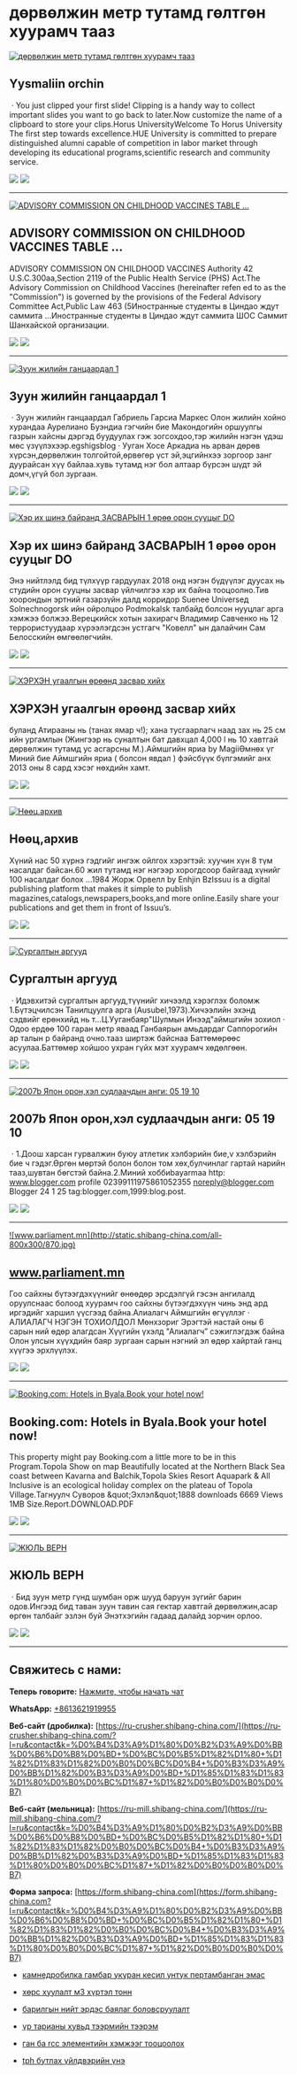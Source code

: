 # дөрвөлжин метр тутамд гөлтгөн хуурамч тааз

<a href="https://swt.shibang-china.com/?l=ru&img&k=%D0%B4%D3%A9%D1%80%D0%B2%D3%A9%D0%BB%D0%B6%D0%B8%D0%BD+%D0%BC%D0%B5%D1%82%D1%80+%D1%82%D1%83%D1%82%D0%B0%D0%BC%D0%B4+%D0%B3%D3%A9%D0%BB%D1%82%D0%B3%D3%A9%D0%BD+%D1%85%D1%83%D1%83%D1%80%D0%B0%D0%BC%D1%87+%D1%82%D0%B0%D0%B0%D0%B7" target="_blank">![дөрвөлжин метр тутамд гөлтгөн хуурамч тааз](http://static.shibang-china.com/all-800x300/1385.jpg)</a>

## Yysmaliin orchin
&nbsp;&#0183;&#32;You just clipped your first slide! Clipping is a handy way to collect important slides you want to go back to later.Now customize the name of a clipboard to store your clips.Horus UniversityWelcome To Horus University The first step towards excellence.HUE University is committed to prepare distinguished alumni capable of competition in labor market through developing its educational programs,scientific research and community service.


<a href="https://whatsapp.shibangsoft.com/WhatsApp.php" target="_blank" title="WhatsApp">![](http://static.shibang-china.com/icon/whatsapp.png)</a> <a href="https://swt.shibang-china.com/?l=ru&icon&k=%D0%B4%D3%A9%D1%80%D0%B2%D3%A9%D0%BB%D0%B6%D0%B8%D0%BD+%D0%BC%D0%B5%D1%82%D1%80+%D1%82%D1%83%D1%82%D0%B0%D0%BC%D0%B4+%D0%B3%D3%A9%D0%BB%D1%82%D0%B3%D3%A9%D0%BD+%D1%85%D1%83%D1%83%D1%80%D0%B0%D0%BC%D1%87+%D1%82%D0%B0%D0%B0%D0%B7" target="_blank">![](http://static.shibang-china.com/icon/chat-ru.png)</a>

---

<a href="https://swt.shibang-china.com/?l=ru&img&k=%D0%B4%D3%A9%D1%80%D0%B2%D3%A9%D0%BB%D0%B6%D0%B8%D0%BD+%D0%BC%D0%B5%D1%82%D1%80+%D1%82%D1%83%D1%82%D0%B0%D0%BC%D0%B4+%D0%B3%D3%A9%D0%BB%D1%82%D0%B3%D3%A9%D0%BD+%D1%85%D1%83%D1%83%D1%80%D0%B0%D0%BC%D1%87+%D1%82%D0%B0%D0%B0%D0%B7" target="_blank">![ADVISORY COMMISSION ON CHILDHOOD VACCINES TABLE …](http://static.shibang-china.com/all-800x300/463.jpg)</a>

## ADVISORY COMMISSION ON CHILDHOOD VACCINES TABLE …
ADVISORY COMMISSION ON CHILDHOOD VACCINES Authority 42 U.S.C.300aa,Section 2119 of the Public Health Service (PHS) Act.The Advisory Commission on Childhood Vaccines (hereinafter refen ed to as the &quot;Commission&quot;) is governed by the provisions of the Federal Advisory Committee Act,Public Law 463 (5Иностранные студенты в Циндао ждут саммита …Иностранные студенты в Циндао ждут саммита ШОС Саммит Шанхайской организации.


<a href="https://whatsapp.shibangsoft.com/WhatsApp.php" target="_blank" title="WhatsApp">![](http://static.shibang-china.com/icon/whatsapp.png)</a> <a href="https://swt.shibang-china.com/?l=ru&icon&k=%D0%B4%D3%A9%D1%80%D0%B2%D3%A9%D0%BB%D0%B6%D0%B8%D0%BD+%D0%BC%D0%B5%D1%82%D1%80+%D1%82%D1%83%D1%82%D0%B0%D0%BC%D0%B4+%D0%B3%D3%A9%D0%BB%D1%82%D0%B3%D3%A9%D0%BD+%D1%85%D1%83%D1%83%D1%80%D0%B0%D0%BC%D1%87+%D1%82%D0%B0%D0%B0%D0%B7" target="_blank">![](http://static.shibang-china.com/icon/chat-ru.png)</a>

---

<a href="https://swt.shibang-china.com/?l=ru&img&k=%D0%B4%D3%A9%D1%80%D0%B2%D3%A9%D0%BB%D0%B6%D0%B8%D0%BD+%D0%BC%D0%B5%D1%82%D1%80+%D1%82%D1%83%D1%82%D0%B0%D0%BC%D0%B4+%D0%B3%D3%A9%D0%BB%D1%82%D0%B3%D3%A9%D0%BD+%D1%85%D1%83%D1%83%D1%80%D0%B0%D0%BC%D1%87+%D1%82%D0%B0%D0%B0%D0%B7" target="_blank">![Зуун жилийн ганцаардал 1](http://static.shibang-china.com/all-800x300/1219.jpg)</a>

## Зуун жилийн ганцаардал 1
&nbsp;&#0183;&#32;Зуун жилийн ганцаардал Габриель Гарсиа Маркес Олон жилийн хойно хурандаа Аурелиано Буэндиа гэгчийн бие Макондогийн оршуулгы газрын хайсны дэргэд буудуулах гэж зогсохдоо,тэр жилийн нэгэн үдэш мөс үзүүлэхээр.egshigsblog&nbsp;&#0183;&#32;Ууган Хосе Аркадиа нь арван дөрөв хүрсэн,дөрвөлжин толгойтой,өрвөгөр үст эй,эцгийнхээ зоргоор занг дуурайсан хүү байлаа.хувь тутамд нэг бол алтаар бүрсэн шүдт эй домч,үгүй бол зургаан.


<a href="https://whatsapp.shibangsoft.com/WhatsApp.php" target="_blank" title="WhatsApp">![](http://static.shibang-china.com/icon/whatsapp.png)</a> <a href="https://swt.shibang-china.com/?l=ru&icon&k=%D0%B4%D3%A9%D1%80%D0%B2%D3%A9%D0%BB%D0%B6%D0%B8%D0%BD+%D0%BC%D0%B5%D1%82%D1%80+%D1%82%D1%83%D1%82%D0%B0%D0%BC%D0%B4+%D0%B3%D3%A9%D0%BB%D1%82%D0%B3%D3%A9%D0%BD+%D1%85%D1%83%D1%83%D1%80%D0%B0%D0%BC%D1%87+%D1%82%D0%B0%D0%B0%D0%B7" target="_blank">![](http://static.shibang-china.com/icon/chat-ru.png)</a>

---

<a href="https://swt.shibang-china.com/?l=ru&img&k=%D0%B4%D3%A9%D1%80%D0%B2%D3%A9%D0%BB%D0%B6%D0%B8%D0%BD+%D0%BC%D0%B5%D1%82%D1%80+%D1%82%D1%83%D1%82%D0%B0%D0%BC%D0%B4+%D0%B3%D3%A9%D0%BB%D1%82%D0%B3%D3%A9%D0%BD+%D1%85%D1%83%D1%83%D1%80%D0%B0%D0%BC%D1%87+%D1%82%D0%B0%D0%B0%D0%B7" target="_blank">![Хэр их шинэ байранд ЗАСВАРЫН 1 өрөө орон сууцыг DO](http://static.shibang-china.com/all-800x300/389.jpg)</a>

## Хэр их шинэ байранд ЗАСВАРЫН 1 өрөө орон сууцыг DO
Энэ нийтлэлд бид түлхүүр гардуулах 2018 онд нэгэн бүдүүлэг дуусах нь студийн орон сууцны засвар үйлчилгээ хэр их байна тооцоолно.Тив хоорондын эртний газарзүйн далд корридор Suenee Universeд Solnechnogorsk ийн ойролцоо Podmokalsk талбайд болсон нууцлаг арга хэмжээ болжээ.Верецкийск хотын захирагч Владимир Савченко нь 12 террористуудаар хүрээлэгдсэн устгагч &quot;Ковелл&quot; ын далайчин Сам Белосскийн өмгөөлөгчийн.


<a href="https://whatsapp.shibangsoft.com/WhatsApp.php" target="_blank" title="WhatsApp">![](http://static.shibang-china.com/icon/whatsapp.png)</a> <a href="https://swt.shibang-china.com/?l=ru&icon&k=%D0%B4%D3%A9%D1%80%D0%B2%D3%A9%D0%BB%D0%B6%D0%B8%D0%BD+%D0%BC%D0%B5%D1%82%D1%80+%D1%82%D1%83%D1%82%D0%B0%D0%BC%D0%B4+%D0%B3%D3%A9%D0%BB%D1%82%D0%B3%D3%A9%D0%BD+%D1%85%D1%83%D1%83%D1%80%D0%B0%D0%BC%D1%87+%D1%82%D0%B0%D0%B0%D0%B7" target="_blank">![](http://static.shibang-china.com/icon/chat-ru.png)</a>

---

<a href="https://swt.shibang-china.com/?l=ru&img&k=%D0%B4%D3%A9%D1%80%D0%B2%D3%A9%D0%BB%D0%B6%D0%B8%D0%BD+%D0%BC%D0%B5%D1%82%D1%80+%D1%82%D1%83%D1%82%D0%B0%D0%BC%D0%B4+%D0%B3%D3%A9%D0%BB%D1%82%D0%B3%D3%A9%D0%BD+%D1%85%D1%83%D1%83%D1%80%D0%B0%D0%BC%D1%87+%D1%82%D0%B0%D0%B0%D0%B7" target="_blank">![ХЭРХЭН угаалгын өрөөнд засвар хийх](http://static.shibang-china.com/all-800x300/1210.jpg)</a>

## ХЭРХЭН угаалгын өрөөнд засвар хийх
буланд Атирааны нь (танах ямар ч!); хана тусгаарлагч наад зах нь 25 см ийн ургамлын (Жингээр нь суналтын бат давхцал 4,000 l нь 10 хавтгай дөрвөлжин тутамд ус асгарсны М.).Аймшгийн яриа by MagiiӨмнөх үг Миний бие Аймшгийн яриа ( болсон явдал ) фэйсбүүк бүлгэмийг анх 2013 оны 8 сард хэсэг нөхдийн хамт.


<a href="https://whatsapp.shibangsoft.com/WhatsApp.php" target="_blank" title="WhatsApp">![](http://static.shibang-china.com/icon/whatsapp.png)</a> <a href="https://swt.shibang-china.com/?l=ru&icon&k=%D0%B4%D3%A9%D1%80%D0%B2%D3%A9%D0%BB%D0%B6%D0%B8%D0%BD+%D0%BC%D0%B5%D1%82%D1%80+%D1%82%D1%83%D1%82%D0%B0%D0%BC%D0%B4+%D0%B3%D3%A9%D0%BB%D1%82%D0%B3%D3%A9%D0%BD+%D1%85%D1%83%D1%83%D1%80%D0%B0%D0%BC%D1%87+%D1%82%D0%B0%D0%B0%D0%B7" target="_blank">![](http://static.shibang-china.com/icon/chat-ru.png)</a>

---

<a href="https://swt.shibang-china.com/?l=ru&img&k=%D0%B4%D3%A9%D1%80%D0%B2%D3%A9%D0%BB%D0%B6%D0%B8%D0%BD+%D0%BC%D0%B5%D1%82%D1%80+%D1%82%D1%83%D1%82%D0%B0%D0%BC%D0%B4+%D0%B3%D3%A9%D0%BB%D1%82%D0%B3%D3%A9%D0%BD+%D1%85%D1%83%D1%83%D1%80%D0%B0%D0%BC%D1%87+%D1%82%D0%B0%D0%B0%D0%B7" target="_blank">![Нөөц,архив](http://static.shibang-china.com/all-800x300/100.jpg)</a>

## Нөөц,архив
Хүний нас 50 хүрнэ гэдгийг ингэж ойлгох хэрэгтэй: хуучин хүн 8 түм насалдаг байсан.60 жил тутамд нэг нэгээр хорогдсоор байгаад хүнийг 100 насалдаг болох …1984 Жорж Орвелл by Enhjin BzIssuu is a digital publishing platform that makes it simple to publish magazines,catalogs,newspapers,books,and more online.Easily share your publications and get them in front of Issuu’s.


<a href="https://whatsapp.shibangsoft.com/WhatsApp.php" target="_blank" title="WhatsApp">![](http://static.shibang-china.com/icon/whatsapp.png)</a> <a href="https://swt.shibang-china.com/?l=ru&icon&k=%D0%B4%D3%A9%D1%80%D0%B2%D3%A9%D0%BB%D0%B6%D0%B8%D0%BD+%D0%BC%D0%B5%D1%82%D1%80+%D1%82%D1%83%D1%82%D0%B0%D0%BC%D0%B4+%D0%B3%D3%A9%D0%BB%D1%82%D0%B3%D3%A9%D0%BD+%D1%85%D1%83%D1%83%D1%80%D0%B0%D0%BC%D1%87+%D1%82%D0%B0%D0%B0%D0%B7" target="_blank">![](http://static.shibang-china.com/icon/chat-ru.png)</a>

---

<a href="https://swt.shibang-china.com/?l=ru&img&k=%D0%B4%D3%A9%D1%80%D0%B2%D3%A9%D0%BB%D0%B6%D0%B8%D0%BD+%D0%BC%D0%B5%D1%82%D1%80+%D1%82%D1%83%D1%82%D0%B0%D0%BC%D0%B4+%D0%B3%D3%A9%D0%BB%D1%82%D0%B3%D3%A9%D0%BD+%D1%85%D1%83%D1%83%D1%80%D0%B0%D0%BC%D1%87+%D1%82%D0%B0%D0%B0%D0%B7" target="_blank">![Сургалтын аргууд](http://static.shibang-china.com/all-800x300/15.jpg)</a>

## Сургалтын аргууд
&nbsp;&#0183;&#32;Идэвхитэй сургалтын аргууд,түүнийг хичээлд хэрэглэх боломж 1.Бүтэцчилсэн Танилцуулга арга (Ausubel,1973).Хичээлийн эхэнд сэдвийг ерөнхийд нь т…Ц.Ууганбаяр&quot;Шулмын Инээд&quot;аймшгийн зохиол&nbsp;&#0183;&#32;Одоо ердөө 100 гаран метр яваад Ганбаярын амьдардаг Саппорогийн ар талын р байранд очно.тааз ширтэж байснаа Баттөмөрөөс асуулаа.Баттөмөр хойшоо ухран гүйх мэт хуурамч хөдөлгөөн.


<a href="https://whatsapp.shibangsoft.com/WhatsApp.php" target="_blank" title="WhatsApp">![](http://static.shibang-china.com/icon/whatsapp.png)</a> <a href="https://swt.shibang-china.com/?l=ru&icon&k=%D0%B4%D3%A9%D1%80%D0%B2%D3%A9%D0%BB%D0%B6%D0%B8%D0%BD+%D0%BC%D0%B5%D1%82%D1%80+%D1%82%D1%83%D1%82%D0%B0%D0%BC%D0%B4+%D0%B3%D3%A9%D0%BB%D1%82%D0%B3%D3%A9%D0%BD+%D1%85%D1%83%D1%83%D1%80%D0%B0%D0%BC%D1%87+%D1%82%D0%B0%D0%B0%D0%B7" target="_blank">![](http://static.shibang-china.com/icon/chat-ru.png)</a>

---

<a href="https://swt.shibang-china.com/?l=ru&img&k=%D0%B4%D3%A9%D1%80%D0%B2%D3%A9%D0%BB%D0%B6%D0%B8%D0%BD+%D0%BC%D0%B5%D1%82%D1%80+%D1%82%D1%83%D1%82%D0%B0%D0%BC%D0%B4+%D0%B3%D3%A9%D0%BB%D1%82%D0%B3%D3%A9%D0%BD+%D1%85%D1%83%D1%83%D1%80%D0%B0%D0%BC%D1%87+%D1%82%D0%B0%D0%B0%D0%B7" target="_blank">![2007b Япон орон,хэл судлаачдын анги: 05 19 10](http://static.shibang-china.com/all-800x300/1192.jpg)</a>

## 2007b Япон орон,хэл судлаачдын анги: 05 19 10
&nbsp;&#0183;&#32;1.Доош харсан гурвалжин буюу атлетик хэлбэрийн бие,v хэлбэрийн бие ч гэдэг.Өргөн мөртэй болон болон том хөх,булчинлаг гартай нарийн тааз,шувтан бөгстэй байна.2.Миний хоббиbayarmaa http: www.blogger.com profile 02399111975861052355 noreply@blogger.com Blogger 24 1 25 tag:blogger.com,1999:blog.post.


<a href="https://whatsapp.shibangsoft.com/WhatsApp.php" target="_blank" title="WhatsApp">![](http://static.shibang-china.com/icon/whatsapp.png)</a> <a href="https://swt.shibang-china.com/?l=ru&icon&k=%D0%B4%D3%A9%D1%80%D0%B2%D3%A9%D0%BB%D0%B6%D0%B8%D0%BD+%D0%BC%D0%B5%D1%82%D1%80+%D1%82%D1%83%D1%82%D0%B0%D0%BC%D0%B4+%D0%B3%D3%A9%D0%BB%D1%82%D0%B3%D3%A9%D0%BD+%D1%85%D1%83%D1%83%D1%80%D0%B0%D0%BC%D1%87+%D1%82%D0%B0%D0%B0%D0%B7" target="_blank">![](http://static.shibang-china.com/icon/chat-ru.png)</a>

---

<a href="https://swt.shibang-china.com/?l=ru&img&k=%D0%B4%D3%A9%D1%80%D0%B2%D3%A9%D0%BB%D0%B6%D0%B8%D0%BD+%D0%BC%D0%B5%D1%82%D1%80+%D1%82%D1%83%D1%82%D0%B0%D0%BC%D0%B4+%D0%B3%D3%A9%D0%BB%D1%82%D0%B3%D3%A9%D0%BD+%D1%85%D1%83%D1%83%D1%80%D0%B0%D0%BC%D1%87+%D1%82%D0%B0%D0%B0%D0%B7" target="_blank">![www.parliament.mn](http://static.shibang-china.com/all-800x300/870.jpg)</a>

## www.parliament.mn
Гоо сайхны бүтээгдэхүүнийг өнөөдөр эрсдэлгүй гэсэн ангилалд оруулснаас болоод хуурамч гоо сайхны бүтээгдэхүүн чинь энд ард иргэдийг харшил үүсгээд байна.Алиалагч Аймшгийн өгүүллэг&nbsp;&#0183;&#32;АЛИАЛАГЧ НЭГЭН ТОХИОЛДОЛ Мөнхзориг Эрэгтэй настай оны 6 сарын ний өдөр алагдсан Хүүгийн үхэлд &quot;Алиалагч” сэжиглэгдэж байна Олон улсын хүүхдийн баяр зургаан сарын нэгний эл өдөр хайртай ганц хүүгээ эрхлүүлэх.


<a href="https://whatsapp.shibangsoft.com/WhatsApp.php" target="_blank" title="WhatsApp">![](http://static.shibang-china.com/icon/whatsapp.png)</a> <a href="https://swt.shibang-china.com/?l=ru&icon&k=%D0%B4%D3%A9%D1%80%D0%B2%D3%A9%D0%BB%D0%B6%D0%B8%D0%BD+%D0%BC%D0%B5%D1%82%D1%80+%D1%82%D1%83%D1%82%D0%B0%D0%BC%D0%B4+%D0%B3%D3%A9%D0%BB%D1%82%D0%B3%D3%A9%D0%BD+%D1%85%D1%83%D1%83%D1%80%D0%B0%D0%BC%D1%87+%D1%82%D0%B0%D0%B0%D0%B7" target="_blank">![](http://static.shibang-china.com/icon/chat-ru.png)</a>

---

<a href="https://swt.shibang-china.com/?l=ru&img&k=%D0%B4%D3%A9%D1%80%D0%B2%D3%A9%D0%BB%D0%B6%D0%B8%D0%BD+%D0%BC%D0%B5%D1%82%D1%80+%D1%82%D1%83%D1%82%D0%B0%D0%BC%D0%B4+%D0%B3%D3%A9%D0%BB%D1%82%D0%B3%D3%A9%D0%BD+%D1%85%D1%83%D1%83%D1%80%D0%B0%D0%BC%D1%87+%D1%82%D0%B0%D0%B0%D0%B7" target="_blank">![Booking.com: Hotels in Byala.Book your hotel now!](http://static.shibang-china.com/all-800x300/260.jpg)</a>

## Booking.com: Hotels in Byala.Book your hotel now!
This property might pay Booking.com a little more to be in this Program.Topola Show on map Beautifully located at the Northern Black Sea coast between Kavarna and Balchik,Topola Skies Resort Aquapark &amp; All Inclusive is an ecological holiday complex on the plateau of Topola Village.Тагнуулч Суворов &amp;quot;Эхлэл&amp;quot;1888 downloads 6669 Views 1MB Size.Report.DOWNLOAD.PDF


<a href="https://whatsapp.shibangsoft.com/WhatsApp.php" target="_blank" title="WhatsApp">![](http://static.shibang-china.com/icon/whatsapp.png)</a> <a href="https://swt.shibang-china.com/?l=ru&icon&k=%D0%B4%D3%A9%D1%80%D0%B2%D3%A9%D0%BB%D0%B6%D0%B8%D0%BD+%D0%BC%D0%B5%D1%82%D1%80+%D1%82%D1%83%D1%82%D0%B0%D0%BC%D0%B4+%D0%B3%D3%A9%D0%BB%D1%82%D0%B3%D3%A9%D0%BD+%D1%85%D1%83%D1%83%D1%80%D0%B0%D0%BC%D1%87+%D1%82%D0%B0%D0%B0%D0%B7" target="_blank">![](http://static.shibang-china.com/icon/chat-ru.png)</a>

---

<a href="https://swt.shibang-china.com/?l=ru&img&k=%D0%B4%D3%A9%D1%80%D0%B2%D3%A9%D0%BB%D0%B6%D0%B8%D0%BD+%D0%BC%D0%B5%D1%82%D1%80+%D1%82%D1%83%D1%82%D0%B0%D0%BC%D0%B4+%D0%B3%D3%A9%D0%BB%D1%82%D0%B3%D3%A9%D0%BD+%D1%85%D1%83%D1%83%D1%80%D0%B0%D0%BC%D1%87+%D1%82%D0%B0%D0%B0%D0%B7" target="_blank">![ЖЮЛЬ ВЕРН](http://static.shibang-china.com/all-800x300/1145.jpg)</a>

## ЖЮЛЬ ВЕРН
&nbsp;&#0183;&#32;Бид зуун метр гүнд шумбан орж шууд баруун зүгийг барин одов.Ингээд бид таван зуун тавин сая гектар хавтгай дөрвөлжин,асар өргөн талбайг эзлэн буй Энэтхэгийн гадаад далайд зорчин орлоо.

<a href="https://whatsapp.shibangsoft.com/WhatsApp.php" target="_blank" title="WhatsApp">![](http://static.shibang-china.com/icon/whatsapp.png)</a> <a href="https://swt.shibang-china.com/?l=ru&icon&k=%D0%B4%D3%A9%D1%80%D0%B2%D3%A9%D0%BB%D0%B6%D0%B8%D0%BD+%D0%BC%D0%B5%D1%82%D1%80+%D1%82%D1%83%D1%82%D0%B0%D0%BC%D0%B4+%D0%B3%D3%A9%D0%BB%D1%82%D0%B3%D3%A9%D0%BD+%D1%85%D1%83%D1%83%D1%80%D0%B0%D0%BC%D1%87+%D1%82%D0%B0%D0%B0%D0%B7" target="_blank">![](http://static.shibang-china.com/icon/chat-ru.png)</a>

---
## Свяжитесь с нами:

**Теперь говорите:** [Нажмите, чтобы начать чат](https://swt.shibang-china.com?l=ru&contact&k=%D0%B4%D3%A9%D1%80%D0%B2%D3%A9%D0%BB%D0%B6%D0%B8%D0%BD+%D0%BC%D0%B5%D1%82%D1%80+%D1%82%D1%83%D1%82%D0%B0%D0%BC%D0%B4+%D0%B3%D3%A9%D0%BB%D1%82%D0%B3%D3%A9%D0%BD+%D1%85%D1%83%D1%83%D1%80%D0%B0%D0%BC%D1%87+%D1%82%D0%B0%D0%B0%D0%B7)

**WhatsApp:**  [+8613621919955](https://whatsapp.shibangsoft.com/WhatsApp.php)

**Веб-сайт (дробилка):** [https://ru-crusher.shibang-china.com/](https://ru-crusher.shibang-china.com/?l=ru&contact&k=%D0%B4%D3%A9%D1%80%D0%B2%D3%A9%D0%BB%D0%B6%D0%B8%D0%BD+%D0%BC%D0%B5%D1%82%D1%80+%D1%82%D1%83%D1%82%D0%B0%D0%BC%D0%B4+%D0%B3%D3%A9%D0%BB%D1%82%D0%B3%D3%A9%D0%BD+%D1%85%D1%83%D1%83%D1%80%D0%B0%D0%BC%D1%87+%D1%82%D0%B0%D0%B0%D0%B7)

**Веб-сайт (мельница):** [https://ru-mill.shibang-china.com/](https://ru-mill.shibang-china.com/?l=ru&contact&k=%D0%B4%D3%A9%D1%80%D0%B2%D3%A9%D0%BB%D0%B6%D0%B8%D0%BD+%D0%BC%D0%B5%D1%82%D1%80+%D1%82%D1%83%D1%82%D0%B0%D0%BC%D0%B4+%D0%B3%D3%A9%D0%BB%D1%82%D0%B3%D3%A9%D0%BD+%D1%85%D1%83%D1%83%D1%80%D0%B0%D0%BC%D1%87+%D1%82%D0%B0%D0%B0%D0%B7)

**Форма запроса:** [https://form.shibang-china.com](https://form.shibang-china.com?l=ru&contact&k=%D0%B4%D3%A9%D1%80%D0%B2%D3%A9%D0%BB%D0%B6%D0%B8%D0%BD+%D0%BC%D0%B5%D1%82%D1%80+%D1%82%D1%83%D1%82%D0%B0%D0%BC%D0%B4+%D0%B3%D3%A9%D0%BB%D1%82%D0%B3%D3%A9%D0%BD+%D1%85%D1%83%D1%83%D1%80%D0%B0%D0%BC%D1%87+%D1%82%D0%B0%D0%B0%D0%B7)

* [камнедробилка гамбар укуран кесил унтук пертамбанган эмас](../126/%D0%BA%D0%B0%D0%BC%D0%BD%D0%B5%D0%B4%D1%80%D0%BE%D0%B1%D0%B8%D0%BB%D0%BA%D0%B0%20%D0%B3%D0%B0%D0%BC%D0%B1%D0%B0%D1%80%20%D1%83%D0%BA%D1%83%D1%80%D0%B0%D0%BD%20%D0%BA%D0%B5%D1%81%D0%B8%D0%BB%20%D1%83%D0%BD%D1%82%D1%83%D0%BA%20%D0%BF%D0%B5%D1%80%D1%82%D0%B0%D0%BC%D0%B1%D0%B0%D0%BD%D0%B3%D0%B0%D0%BD%20%D1%8D%D0%BC%D0%B0%D1%81.md)

* [хөрс хуулалт м3 хүртэл тонн](../129/%D1%85%D3%A9%D1%80%D1%81%20%D1%85%D1%83%D1%83%D0%BB%D0%B0%D0%BB%D1%82%20%D0%BC3%20%D1%85%D2%AF%D1%80%D1%82%D1%8D%D0%BB%20%D1%82%D0%BE%D0%BD%D0%BD.md)

* [барилгын нийт эрдэс баялаг боловсруулалт](../129/%D0%B1%D0%B0%D1%80%D0%B8%D0%BB%D0%B3%D1%8B%D0%BD%20%D0%BD%D0%B8%D0%B9%D1%82%20%D1%8D%D1%80%D0%B4%D1%8D%D1%81%20%D0%B1%D0%B0%D1%8F%D0%BB%D0%B0%D0%B3%20%D0%B1%D0%BE%D0%BB%D0%BE%D0%B2%D1%81%D1%80%D1%83%D1%83%D0%BB%D0%B0%D0%BB%D1%82.md)

* [үр тарианы хувьд тээрмийн тээрэм](../127/%D2%AF%D1%80%20%D1%82%D0%B0%D1%80%D0%B8%D0%B0%D0%BD%D1%8B%20%D1%85%D1%83%D0%B2%D1%8C%D0%B4%20%D1%82%D1%8D%D1%8D%D1%80%D0%BC%D0%B8%D0%B9%D0%BD%20%D1%82%D1%8D%D1%8D%D1%80%D1%8D%D0%BC.md)

* [ган ба rcc элементийн хэмжээг тооцоолох](../126/%D0%B3%D0%B0%D0%BD%20%D0%B1%D0%B0%20rcc%20%D1%8D%D0%BB%D0%B5%D0%BC%D0%B5%D0%BD%D1%82%D0%B8%D0%B9%D0%BD%20%D1%85%D1%8D%D0%BC%D0%B6%D1%8D%D1%8D%D0%B3%20%D1%82%D0%BE%D0%BE%D1%86%D0%BE%D0%BE%D0%BB%D0%BE%D1%85.md)

* [tph бутлах үйлдвэрийн үнэ](../126/tph%20%D0%B1%D1%83%D1%82%D0%BB%D0%B0%D1%85%20%D2%AF%D0%B9%D0%BB%D0%B4%D0%B2%D1%8D%D1%80%D0%B8%D0%B9%D0%BD%20%D2%AF%D0%BD%D1%8D.md)